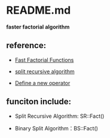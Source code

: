 # README.md

**faster factorial algorithm**

## reference: 

* <a href=http://www.luschny.de/math/factorial/FastFactorialFunctions.htm>Fast Factorial Functions</a>

* <a href=http://www.luschny.de/math/factorial/binarysplitfact.html>split recursive algorithm</a> 

* <a href=https://stackoverflow.com/questions/8425077/can-i-create-a-new-operator-in-c-and-how>Define a new operator</a> 

## funciton include:

* Split Recursive Algorithm: SR::Fact()

* Binary Split Algorithm：BS::Fact()

